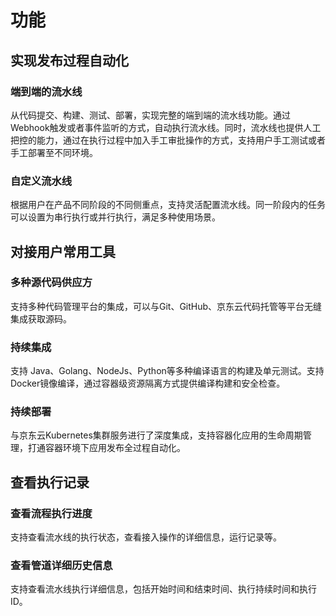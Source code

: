# 功能
## 实现发布过程自动化
### 端到端的流水线
从代码提交、构建、测试、部署，实现完整的端到端的流水线功能。通过Webhook触发或者事件监听的方式，自动执行流水线。同时，流水线也提供人工把控的能力，通过在执行过程中加入手工审批操作的方式，支持用户手工测试或者手工部署至不同环境。
### 自定义流水线
根据用户在产品不同阶段的不同侧重点，支持灵活配置流水线。同一阶段内的任务可以设置为串行执行或并行执行，满足多种使用场景。
## 对接用户常用工具
### 多种源代码供应方
支持多种代码管理平台的集成，可以与Git、GitHub、京东云代码托管等平台无缝集成获取源码。
### 持续集成
支持 Java、Golang、NodeJs、Python等多种编译语言的构建及单元测试。支持Docker镜像编译，通过容器级资源隔离方式提供编译构建和安全检查。
### 持续部署
与京东云Kubernetes集群服务进行了深度集成，支持容器化应用的生命周期管理，打通容器环境下应用发布全过程自动化。
## 查看执行记录
### 查看流程执行进度
支持查看流水线的执行状态，查看接入操作的详细信息，运行记录等。
### 查看管道详细历史信息
支持查看流水线执行详细信息，包括开始时间和结束时间、执行持续时间和执行ID。
